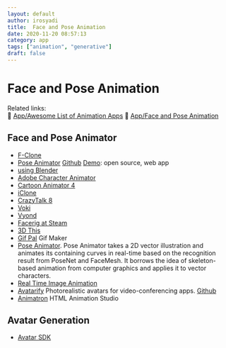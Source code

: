 ```yaml
---
layout: default
author: irosyadi
title:  Face and Pose Animation
date: 2020-11-20 08:57:13
category: app
tags: ["animation", "generative"]
draft: false
---
```


# Face and Pose Animation

Related links:  
🔗 [App/Awesome List of Animation Apps](/app/animation-app) 
🔗 [App/Face and Pose Animation](/app/face-pose-animation) 

## Face and Pose Animator
- [F-Clone](https://f-clone.com/)
- [Pose Animator](https://blog.tensorflow.org/2020/05/pose-animator-open-source-tool-to-bring-svg-characters-to-life.html) [Github](https://github.com/yemount/pose-animator) [Demo](https://pose-animator-demo.firebaseapp.com/): open source, web app
- [using Blender](https://blender.community/c/today/9sdbbc/)
- [Adobe Character Animator](https://www.adobe.com/products/character-animator.html)
- [Cartoon Animator 4](https://www.reallusion.com/cartoon-animator/)
- [iClone](https://www.reallusion.com/iclone/)
- [CrazyTalk 8](https://www.reallusion.com/crazytalk/)
- [Voki](https://www.voki.com/)
- [Vyond](https://www.vyond.com/)
- [Facerig at Steam](https://store.steampowered.com/app/274920/FaceRig/)
- [3D This](https://3dthis.com/)
- [Gif Pal](https://www.gifpal.com/) Gif Maker
- [Pose Animator](https://github.com/yemount/pose-animator/). Pose Animator takes a 2D vector illustration and animates its containing curves in real-time based on the recognition result from PoseNet and FaceMesh. It borrows the idea of skeleton-based animation from computer graphics and applies it to vector characters.
- [Real Time Image Animation](https://github.com/anandpawara/Real_Time_Image_Animation)
- [Avatarify](https://colab.research.google.com/github/alievk/avatarify/blob/master/avatarify.ipynb) Photorealistic avatars for video-conferencing apps. [Github](https://github.com/alievk/avatarify)
- [Animatron](https://editor.animatron.com/) HTML Animation Studio

## Avatar Generation
- [Avatar SDK](https://avatarsdk.com/)